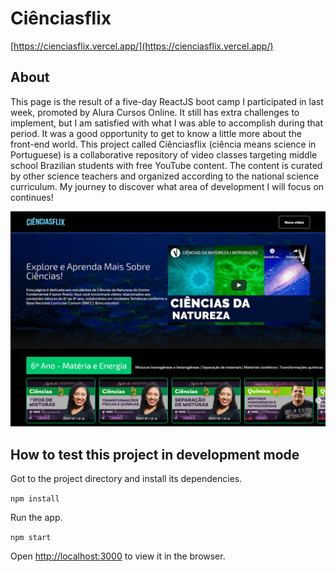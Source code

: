 # Ciênciasflix

[https://cienciasflix.vercel.app/](https://cienciasflix.vercel.app/)

## About

This page is the result of a five-day ReactJS boot camp I participated in last week, promoted by Alura Cursos Online. It still has extra challenges to implement, but I am satisfied with what I was able to accomplish during that period. It was a good opportunity to get to know a little more about the front-end world. This project called Ciênciasflix (ciência means science in Portuguese) is a collaborative repository of video classes targeting middle school Brazilian students with free YouTube content. The content is curated by other science teachers and organized according to the national science curriculum. My journey to discover what area of development I will focus on continues!

![screenshot](./screenshot.png)

## How to test this project in development mode

Got to the project directory and install its dependencies.

`npm install`

Run the app.

`npm start`

Open [http://localhost:3000](http://localhost:3000) to view it in the browser.